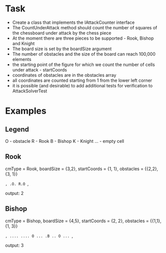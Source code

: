 # Task

- Create a class that implements the IAttackCounter interface
- The CountUnderAttack method should count the number of squares of the chessboard under attack by the chess piece
- At the moment there are three pieces to be supported - Rook, Bishop and Knight
- The board size is set by the boardSize argument
- The number of obstacles and the size of the board can reach 100,000 elements
- the starting point of the figure for which we count the number of cells under attack - startCoords
- coordinates of obstacles are in the obstacles array
- all coordinates are counted starting from 1 from the lower left corner
- it is possible (and desirable) to add additional tests for verification to AttackSolverTest

# Examples

## Legend

O - obstacle
R - Rook
B - Bishop
K - Knight
... - empty cell

## Rook

cmType = Rook, boardSize = {3,2}, startCoords = {1, 1}, obstacles = {{2,2}, {3, 1}}

``,
.O.
R.O
``,

output: 2

## Bishop

cmType = Bishop, boardSize = {4,5}, startCoords = {2, 2}, obstacles = {{1,1}, {1, 3}}

``,
....
....
O ...
.B ..
O ...
``,

output: 3